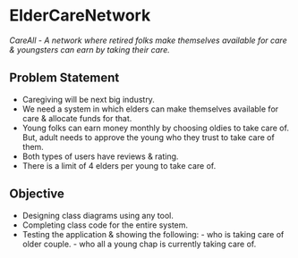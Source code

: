 ElderCareNetwork
================
*CareAll - A network where retired folks make themselves available for care & youngsters can earn by taking their care.*

## Problem Statement

* Caregiving will be next big industry.
* We need a system in which elders can make themselves available for care & allocate funds for that.
* Young folks can earn money monthly by choosing oldies to take care of. But, adult needs to approve the young who they trust to take care of them.
* Both types of users have reviews & rating.
* There is a limit of 4 elders per young to take care of.

## Objective

* Designing class diagrams using any tool.
* Completing class code for the entire system.
* Testing the application & showing the following:
        - who is taking care of older couple.
        - who all a young chap is currently taking care of.
